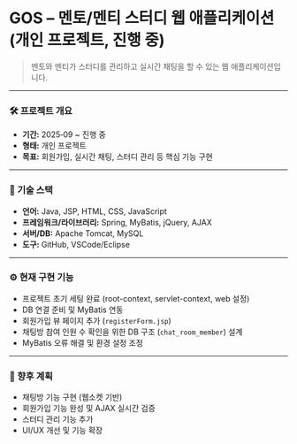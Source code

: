 # GOS – 멘토/멘티 스터디 웹 애플리케이션 (개인 프로젝트, 진행 중)

> 멘토와 멘티가 스터디를 관리하고 실시간 채팅을 할 수 있는 웹 애플리케이션입니다.

---

### 🛠 프로젝트 개요
- **기간:** 2025‑09 ~ 진행 중  
- **형태:** 개인 프로젝트  
- **목표:** 회원가입, 실시간 채팅, 스터디 관리 등 핵심 기능 구현  

---

### 🔧 기술 스택
- **언어:** Java, JSP, HTML, CSS, JavaScript  
- **프레임워크/라이브러리:** Spring, MyBatis, jQuery, AJAX  
- **서버/DB:** Apache Tomcat, MySQL  
- **도구:** GitHub, VSCode/Eclipse  

---

### ⚙️ 현재 구현 기능
- 프로젝트 초기 세팅 완료 (root-context, servlet-context, web 설정)  
- DB 연결 준비 및 MyBatis 연동  
- 회원가입 뷰 페이지 추가 (`registerForm.jsp`)  
- 채팅방 참여 인원 수 확인을 위한 DB 구조 (`chat_room_member`) 설계  
- MyBatis 오류 해결 및 환경 설정 조정  

---

### 🔮 향후 계획
- 채팅방 기능 구현 (웹소켓 기반)  
- 회원가입 기능 완성 및 AJAX 실시간 검증  
- 스터디 관리 기능 추가  
- UI/UX 개선 및 기능 확장  

